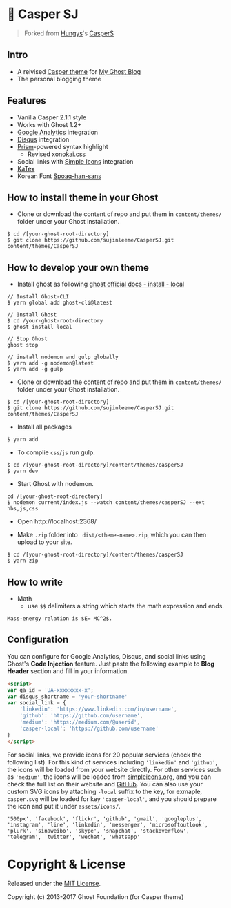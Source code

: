 # 👻 Casper SJ 
> Forked from [Hungys](https://github.com/hungys/CasperS)'s [CasperS](https://github.com/hungys/CasperS)

## Intro
* A reivised [Casper theme](https://github.com/TryGhost/Casper) for [My Ghost Blog](https://sujinlee.me/)
* The personal blogging theme

## Features
* Vanilla Casper 2.1.1 style
* Works with Ghost 1.2+
* [Google Analytics](http://analytics.google.com) integration
* [Disqus](https://disqus.com) integration
* [Prism](http://prismjs.com)-powered syntax highlight
    * Revised [xonokai.css](https://github.com/PrismJS/prism-themes/blob/master/themes/prism-xonokai.css)
* Social links with [Simple Icons](https://simpleicons.org) integration
* [KaTex](https://khan.github.io/KaTeX/) 
* Korean Font [Spoaq-han-sans](https://spoqa.github.io/spoqa-han-sans/ko-KR/)


## How to install theme in your Ghost
* Clone or download the content of repo and put them in `content/themes/` folder under your Ghost installation.
```
$ cd /[your-ghost-root-directory]
$ git clone https://github.com/sujinleeme/CasperSJ.git content/themes/CasperSJ
```

## How to develop your own theme
* Install ghost as following [ghost official docs - install - local](https://docs.ghost.org/docs/install-local)
```
// Install Ghost-CLI
$ yarn global add ghost-cli@latest

// Install Ghost
$ cd /your-ghost-root-directory
$ ghost install local

// Stop Ghost
ghost stop

// install nodemon and gulp globally
$ yarn add -g nodemon@latest
$ yarn add -g gulp
```

* Clone or download the content of repo and put them in `content/themes/` folder under your Ghost installation.
```
$ cd /[your-ghost-root-directory]
$ git clone https://github.com/sujinleeme/CasperSJ.git content/themes/CasperSJ
```

* Install all packages
```
$ yarn add
```

* To complie `css`/`js` run gulp.
```
$ cd /[your-ghost-root-directory]/content/themes/casperSJ
$ yarn dev
```

* Start Ghost with nodemon.
```
cd /[your-ghost-root-directory]
$ nodemon current/index.js --watch content/themes/casperSJ --ext hbs,js,css
```

* Open http://localhost:2368/

* Make `.zip` folder into ` dist/<theme-name>.zip`, which you can then upload to your site.
```
$ cd /[your-ghost-root-directory]/content/themes/casperSJ
$ yarn zip
```

## How to write
* Math
    * use `$$` delimiters a string which starts the math expression and ends.
```
Mass-energy relation is $E= MC^2$.
```

## Configuration

You can configure for Google Analytics, Disqus, and social links using Ghost's **Code Injection** feature. Just paste the following example to **Blog Header** section and fill in your information.

```html
<script>
var ga_id = 'UA-xxxxxxxx-x';
var disqus_shortname = 'your-shortname'
var social_link = {
    'linkedin': 'https://www.linkedin.com/in/username',
    'github': 'https://github.com/username',
    'medium': 'https://medium.com/@userid',
    'casper-local': 'https://github.com/username'
}
</script>
```

For social links, we provide icons for 20 popular services (check the following list). For this kind of services including `'linkedin'` and `'github'`, the icons will be loaded from your website directly. For other services such as `'medium'`, the icons will be loaded from [simpleicons.org](https://simpleicons.org), and you can check the full list on their website and [GitHub](https://github.com/simple-icons/simple-icons/tree/develop/icons). You can also use your custom SVG icons by attaching `-local` suffix to the key, for exmaple, `casper.svg` will be loaded for key `'casper-local'`, and you should prepare the icon and put it under `assets/icons/`.

```
'500px', 'facebook', 'flickr', 'github', 'gmail', 'googleplus', 'instagram', 'line', 'linkedin', 'messenger', 'microsoftoutlook', 'plurk', 'sinaweibo', 'skype', 'snapchat', 'stackoverflow', 'telegram', 'twitter', 'wechat', 'whatsapp'
```

# Copyright & License

Released under the [MIT License](LICENSE).

Copyright (c) 2013-2017 Ghost Foundation (for Casper theme)